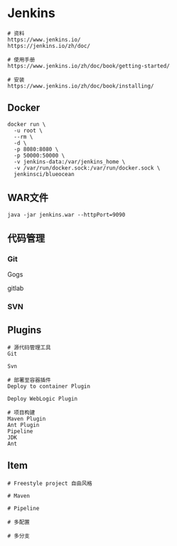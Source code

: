 # Jenkins

```shell
# 资料
https://www.jenkins.io/
https://jenkins.io/zh/doc/

# 使用手册
https://www.jenkins.io/zh/doc/book/getting-started/

# 安装
https://www.jenkins.io/zh/doc/book/installing/
```

## Docker

```shell
docker run \
  -u root \
  --rm \  
  -d \ 
  -p 8080:8080 \ 
  -p 50000:50000 \ 
  -v jenkins-data:/var/jenkins_home \ 
  -v /var/run/docker.sock:/var/run/docker.sock \ 
  jenkinsci/blueocean
```



## WAR文件

```shell
java -jar jenkins.war --httpPort=9090
```



## 代码管理

### Git

Gogs

gitlab

### SVN



## Plugins

```shell
# 源代码管理工具
Git

Svn

# 部署至容器插件
Deploy to container Plugin	
	
Deploy WebLogic Plugin

# 项目构建
Maven Plugin
Ant Plugin
Pipeline
JDK
Ant
```



## Item

```shell
# Freestyle project 自由风格

# Maven

# Pipeline

# 多配置

# 多分支
```

